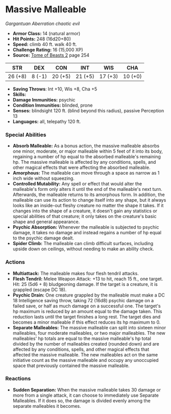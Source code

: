 # Massive Malleable

*Gargantuan* *Aberration* *chaotic evil*

- **Armor Class:** 14 (natural armor)
- **Hit Points:** 248 (16d20+80)
- **Speed:** climb 40 ft. walk 40 ft.
- **Challenge Rating:** 16 (15,000 XP)
- **Source:** [Tome of Beasts 2](https://koboldpress.com/kpstore/product/tome-of-beasts-2-for-5th-edition) page 254

| STR | DEX | CON | INT | WIS | CHA |
| --- | --- | --- | --- | --- | --- |
| 26 (+8) | 8 (-1) | 20 (+5) | 21 (+5) | 17 (+3) | 10 (+0) |

- **Saving Throws**: Int +10, Wis +8, Cha +5
- **Skills:** 
- **Damage Immunities:** psychic
- **Condition Immunities:** blinded, prone
- **Senses:** blindsight 120 ft. (blind beyond this radius), passive Perception 13
- **Languages:** all, telepathy 120 ft.

### Special Abilities

- **Absorb Malleable:** As a bonus action, the massive malleable absorbs one minor, moderate, or major malleable within 5 feet of it into its body, regaining a number of hp equal to the absorbed malleable's remaining hp. The massive malleable is affected by any conditions, spells, and other magical effects that were affecting the absorbed malleable.
- **Amorphous:** The malleable can move through a space as narrow as 1 inch wide without squeezing.
- **Controlled Mutability:** Any spell or effect that would alter the malleable's form only alters it until the end of the malleable's next turn. Afterwards, the malleable returns to its amorphous form. In addition, the malleable can use its action to change itself into any shape, but it always looks like an inside-out fleshy creature no matter the shape it takes. If it changes into the shape of a creature, it doesn't gain any statistics or special abilities of that creature; it only takes on the creature's basic shape and general appearance.
- **Psychic Absorption:** Whenever the malleable is subjected to psychic damage, it takes no damage and instead regains a number of hp equal to the psychic damage dealt.
- **Spider Climb:** The malleable can climb difficult surfaces, including upside down on ceilings, without needing to make an ability check.

### Actions

- **Multiattack:** The malleable makes four flesh tendril attacks.
- **Flesh Tendril:** Melee Weapon Attack: +13 to hit, reach 15 ft., one target. Hit: 25 (5d6 + 8) bludgeoning damage. If the target is a creature, it is grappled (escape DC 18).
- **Psychic Drain:** One creature grappled by the malleable must make a DC 18 Intelligence saving throw, taking 72 (16d8) psychic damage on a failed save, or half as much damage on a successful one. The target's hp maximum is reduced by an amount equal to the damage taken. This reduction lasts until the target finishes a long rest. The target dies and becomes a minor malleable if this effect reduces its hp maximum to 0.
- **Separate Malleables:** The massive malleable can split into sixteen minor malleables, four moderate malleables, or two major malleables. The new malleables' hp totals are equal to the massive malleable's hp total divided by the number of malleables created (rounded down) and are affected by any conditions, spells, and other magical effects that affected the massive malleable. The new malleables act on the same initiative count as the massive malleable and occupy any unoccupied space that previously contained the massive malleable.

### Reactions

- **Sudden Separation:** When the massive malleable takes 30 damage or more from a single attack, it can choose to immediately use Separate Malleables. If it does so, the damage is divided evenly among the separate malleables it becomes.


